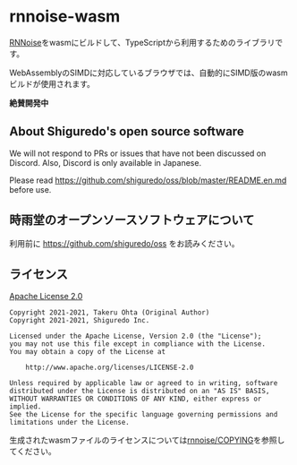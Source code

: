 rnnoise-wasm
============

[RNNoise](https://github.com/shiguredo/rnnoise)をwasmにビルドして、TypeScriptから利用するためのライブラリです。

WebAssemblyのSIMDに対応しているブラウザでは、自動的にSIMD版のwasmビルドが使用されます。

**絶賛開発中**

## About Shiguredo's open source software

We will not respond to PRs or issues that have not been discussed on Discord. Also, Discord is only available in Japanese.

Please read https://github.com/shiguredo/oss/blob/master/README.en.md before use.

## 時雨堂のオープンソースソフトウェアについて

利用前に https://github.com/shiguredo/oss をお読みください。


## ライセンス

[Apache License 2.0](https://www.apache.org/licenses/LICENSE-2.0)

```
Copyright 2021-2021, Takeru Ohta (Original Author)
Copyright 2021-2021, Shiguredo Inc.

Licensed under the Apache License, Version 2.0 (the "License");
you may not use this file except in compliance with the License.
You may obtain a copy of the License at

    http://www.apache.org/licenses/LICENSE-2.0

Unless required by applicable law or agreed to in writing, software
distributed under the License is distributed on an "AS IS" BASIS,
WITHOUT WARRANTIES OR CONDITIONS OF ANY KIND, either express or implied.
See the License for the specific language governing permissions and
limitations under the License.
```

生成されたwasmファイルのライセンスについては[rnnoise/COPYING](https://github.com/xiph/rnnoise/blob/master/COPYING)を参照してください。
